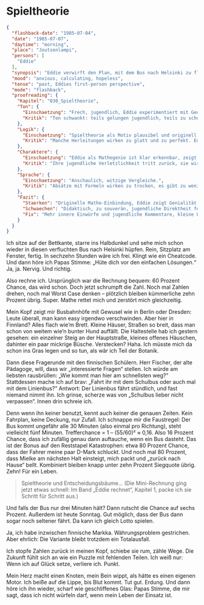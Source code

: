 # Spieltheorie

```json
{
  "flashback-date": "1985-07-04",
  "date": "1985-07-07",
  "daytime": "morning",
  "place": "Joutsenlampi",
  "persons": [
    "Eddie"
  ],
  "synopsis": "Eddie verwirft den Plan, mit dem Bus nach Helsinki zu fliehen – zu riskant, die Erfolgschance liegt unter zehn Prozent.",
  "mood": "anxious, calculating, hopeless",
  "tense": "past, Eddies first-person perspective",
  "mode": "flashback",
  "proofreading": {
    "Kapitel": "030_Spieltheorie",
    "Ton": {
      "Einschaetzung": "Frech, jugendlich, Eddie experimentiert mit Gedanken und wendet Mathe spielerisch an.",
      "Kritik": "Ton schwankt: teils gelungen jugendlich, teils zu schulbuchhaft erklärt. Gefahr, dass es zu didaktisch klingt."
    },
    "Logik": {
      "Einschaetzung": "Spieltheorie als Motiv plausibel und originell.",
      "Kritik": "Manche Herleitungen wirken zu glatt und zu perfekt. Eddie könnte mehr stolpern oder Halbwissen zeigen."
    },
    "Charaktere": {
      "Einschaetzung": "Eddie als Mathegenie ist klar erkennbar, zeigt Kreativität.",
      "Kritik": "Ihre jugendliche Verletzlichkeit tritt zurück, sie wirkt sehr souverän. Nebenfiguren fehlen."
    },
    "Sprache": {
      "Einschaetzung": "Anschaulich, witzige Vergleiche.",
      "Kritik": "Absätze mit Formeln wirken zu trocken, es gibt zu wenig innere Kommentare. Füllwörter und Spontaneität fehlen – Sprache fast zu glatt."
    },
    "Fazit": {
      "Staerken": "Originelle Mathe-Einbindung, Eddie zeigt Genialität und Witz.",
      "Schwaechen": "Didaktisch, zu souverän, jugendliche Direktheit fehlt.",
      "Fix": "Mehr innere Einwürfe und jugendliche Kommentare, kleine Unsicherheiten, trockene Passagen straffen."
    }
  }
}
```

Ich sitze auf der Bettkante, starre ins Halbdunkel und sehe mich schon wieder in
diesen verfluchten Bus nach Helsinki hüpfen. Rein, Sitzplatz am Fenster, fertig.
In sechzehn Stunden wäre ich frei. Klingt wie ein Cheatcode. Und dann höre ich
Papas Stimme: „Hüte dich vor den einfachen Lösungen.“ Ja, ja. Nervig. Und
richtig.

Also rechne ich. Ursprünglich war die Rechnung bequem: 60 Prozent Chance, das
wird schon. Doch jetzt schrumpft die Zahl. Noch mal Zahlen drehen, noch mal
Worst Case denken – plötzlich bleiben kümmerliche zehn Prozent übrig. Super.
Mathe rettet mich und zerstört mich gleichzeitig.

Mein Kopf zeigt mir Busbahnhöfe mit Gewusel wie in Berlin oder Dresden: Leute
überall, man kann easy irgendwo verschwinden. Aber hier in Finnland? Alles flach
wie’m Brett. Kleine Häuser, Straßen so breit, dass man schon von weitem wie’n
bunter Hund auffällt. Die Haltestelle hab ich gestern gesehen: ein einzelner
Steig an der Hauptstraße, kleines offenes Häuschen, dahinter ein paar mickrige
Büsche. Verstecken? Haha. Ich müsste mich da schon ins Gras legen und so tun,
als wär ich Teil der Botanik.

Dann diese Fragerunde mit den finnischen Schülern. Herr Fischer, der alte
Pädagoge, will, dass wir „interessierte Fragen“ stellen. Ich würde am liebsten
rausbrüllen: „Wie kommt man hier am schnellsten weg?“ Stattdessen mache ich auf
brav: „Fahrt ihr mit dem Schulbus oder auch mal mit dem Linienbus?“ Antwort: Der
Linienbus fährt stündlich, und fast niemand nimmt ihn. Ich grinse, scherze was
von „Schulbus lieber nicht verpassen“. Innen drin schreie ich.

Denn wenn ihn keiner benutzt, kennt auch keiner die genauen Zeiten. Kein
Fahrplan, keine Deckung, nur Zufall. Ich schnappe mir die Faustregel: Der Bus
kommt ungefähr alle 30 Minuten (also einmal pro Richtung), steht vielleicht fünf
Minuten. Trefferchance = 1 – (55/60)² ≈ 0,16. Also 16 Prozent Chance, dass ich
zufällig genau dann auftauche, wenn ein Bus dasteht. Das ist der Bonus auf den
Reststapel Katastrophen: etwa 80 Prozent Chance, dass der Fahrer meine paar
D-Mark schluckt. Und noch mal 80 Prozent, dass Mielke am nächsten Halt
einsteigt, mich packt und „zurück nach Hause“ bellt. Kombiniert bleiben knapp
unter zehn Prozent Siegquote übrig. Zehn! Für ein Leben.

> Spieltheorie und Entscheidungsbäume…
> (Die Mini-Rechnung ging jetzt etwas schnell: Im Band „Eddie rechnet“, Kapitel 1, packe ich sie Schritt für Schritt aus.)

Und falls der Bus nur drei Minuten hält? Dann rutscht die Chance auf sechs
Prozent. Außerdem ist heute Sonntag. Gut möglich, dass der Bus dann sogar noch
seltener fährt. Da kann ich gleich Lotto spielen.

Ja, ich habe inzwischen finnische Markka. Währungsproblem gestrichen. Aber
ehrlich: Die Variante bleibt trotzdem ein Totalausfall.

Ich stopfe Zahlen zurück in meinen Kopf, schiebe sie rum, zähle Wege. Die
Zukunft fühlt sich an wie ein Puzzle mit fehlenden Teilen. Ich weiß nur: Wenn
ich auf Glück setze, verliere ich. Punkt.

Mein Herz macht einen Knoten, mein Bein wippt, als hätte es einen eigenen Motor.
Ich beiße auf die Lippe, bis Blut kommt. Tut gut. Erdung. Und dann höre ich ihn
wieder, scharf wie geschliffenes Glas: Papas Stimme, die mir sagt, dass ich
nicht würfeln darf, wenn mein Leben der Einsatz ist.
